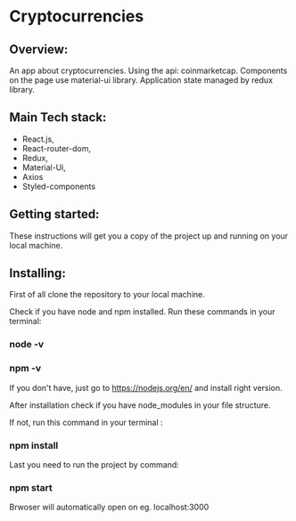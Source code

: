 # Cryptocurrencies

## Overview: 

An app about cryptocurrencies. Using the api: coinmarketcap.
Components on the page use material-ui library. Application state managed by redux library.


## Main Tech stack:

- React.js,
- React-router-dom,
- Redux,
- Material-Ui,
- Axios
- Styled-components

## Getting started:

These instructions will get you a copy of the project up and running on your local machine.

## Installing:

First of all clone the repository to your local machine.

Check if you have node and npm installed.
Run these commands in your terminal:

### node -v

### npm -v

If you don't have, just go to https://nodejs.org/en/ and install right version.

After installation check if you have node_modules in your file structure.

If not, run this command in your terminal :

### npm install

Last you need to run the project by command:

### npm start

Brwoser will automatically open on eg. localhost:3000
